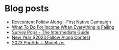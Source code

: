 # Blog posts
<!-- BLOG-POST-LIST:START -->
- [Revcontent Follow Along - First Native Campaign](https://afflift.com/f/threads/revcontent-follow-along-first-native-campaign.10092/)
- [What To Do For Income When Everything Is Failing](https://afflift.com/f/threads/what-to-do-for-income-when-everything-is-failing.9955/)
- [Survey Pops - The Intermediate Guide](https://afflift.com/f/threads/survey-pops-the-intermediate-guide.10074/)
- [New Year $2023 Follow Along Contest](https://afflift.com/f/threads/new-year-2023-follow-along-contest.10177/)
- [2023 PopAds + Monetizer](https://afflift.com/f/threads/2023-popads-monetizer.10185/)
<!-- BLOG-POST-LIST:END -->
